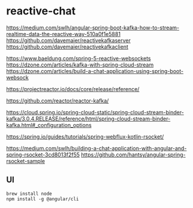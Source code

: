 # reactive-chat



https://medium.com/swlh/angular-spring-boot-kafka-how-to-stream-realtime-data-the-reactive-way-510a0f1e5881
https://github.com/davemaier/reactivekafkaserver
https://github.com/davemaier/reactivekafkaclient

https://www.baeldung.com/spring-5-reactive-websockets
https://dzone.com/articles/kafka-with-spring-cloud-stream
https://dzone.com/articles/build-a-chat-application-using-spring-boot-websock

https://projectreactor.io/docs/core/release/reference/

https://github.com/reactor/reactor-kafka/

https://cloud.spring.io/spring-cloud-static/spring-cloud-stream-binder-kafka/3.0.4.RELEASE/reference/html/spring-cloud-stream-binder-kafka.html#_configuration_options


https://spring.io/guides/tutorials/spring-webflux-kotlin-rsocket/

https://medium.com/swlh/building-a-chat-application-with-angular-and-spring-rsocket-3cd8013f2f55
https://github.com/hantsy/angular-spring-rsocket-sample


## UI
```shell
brew install node
npm install -g @angular/cli
```